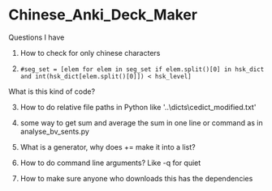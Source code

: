 # Chinese_Anki_Deck_Maker

Questions I have

1. How to check for only chinese characters

2.     #seg_set = [elem for elem in seg_set if elem.split()[0] in hsk_dict and int(hsk_dict[elem.split()[0]]) < hsk_level]
What is this kind of code?

3. How to do relative file paths in Python like '..\\dicts\\cedict_modified.txt'

4. some way to get sum and average the sum in one line or command as in analyse_bv_sents.py

5. What is a generator, why does += make it into a list?

6. How to do command line arguments? Like -q for quiet

7. How to make sure anyone who downloads this has the dependencies
